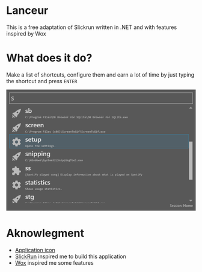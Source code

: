 # Lanceur
This is a free adaptation of Slickrun written in .NET and with features inspired by Wox

# What does it do?

Make a list of shortcuts, configure them and earn a lot of time by just typing the shortcut and press `ENTER`

![img](/doc/assets/Lanceur.png)


# Aknowlegment
* [Application icon](https://fr.seaicons.com/le-lanceur-icone-2)
* [SlickRun](https://bayden.com/SlickRun/) inspired me to build this application
* [Wox](https://github.com/Wox-launcher/Wox) inspired me some features

